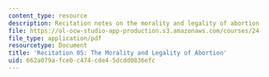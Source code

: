 ```yaml
---
content_type: resource
description: Recitation notes on the morality and legality of abortion.
file: https://ol-ocw-studio-app-production.s3.amazonaws.com/courses/24-06j-bioethics-spring-2009/662a079afce0c474cde45dcdd0836efc_MIT24_06Js09_rec05.pdf
file_type: application/pdf
resourcetype: Document
title: 'Recitation 05: The Morality and Legality of Abortion'
uid: 662a079a-fce0-c474-cde4-5dcdd0836efc
---
```

